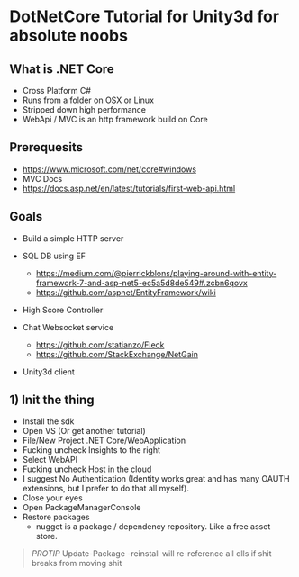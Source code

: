 # DotNetCore Tutorial for Unity3d for absolute noobs


## What is .NET Core
- Cross Platform C#
- Runs from a folder on OSX or Linux
- Stripped down high performance
- WebApi / MVC is an http framework build on Core

## Prerequesits 
- https://www.microsoft.com/net/core#windows
- MVC Docs
- https://docs.asp.net/en/latest/tutorials/first-web-api.html

## Goals
- Build a simple HTTP server

- SQL DB using EF
	- https://medium.com/@pierrickblons/playing-around-with-entity-framework-7-and-asp-net5-ec5a5d8de549#.zcbn6qovx
	- https://github.com/aspnet/EntityFramework/wiki
	
- High Score Controller
- Chat Websocket service
	- https://github.com/statianzo/Fleck
	- https://github.com/StackExchange/NetGain

- Unity3d client

## 1) Init the thing
- Install the sdk
- Open VS (Or get another tutorial)
- File/New Project .NET Core/WebApplication
- Fucking uncheck Insights to the right
- Select WebAPI
- Fucking uncheck Host in the cloud
- I suggest No Authentication (Identity works great and has many OAUTH extensions, but I prefer to do that all myself).
- Close your eyes
- Open PackageManagerConsole
- Restore packages
  - nugget is a package / dependency repository. Like a free asset store.
> *PROTIP* Update-Package -reinstall will re-reference all dlls if shit breaks from moving shit
